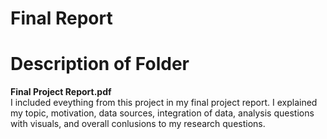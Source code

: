 # **Final Report** 
# **Description of Folder**
**Final Project Report.pdf**<br>
I included eveything from this project in my final project report. I explained my topic, motivation, data sources, integration of data, analysis questions with visuals, and overall conlusions to my research questions. 
